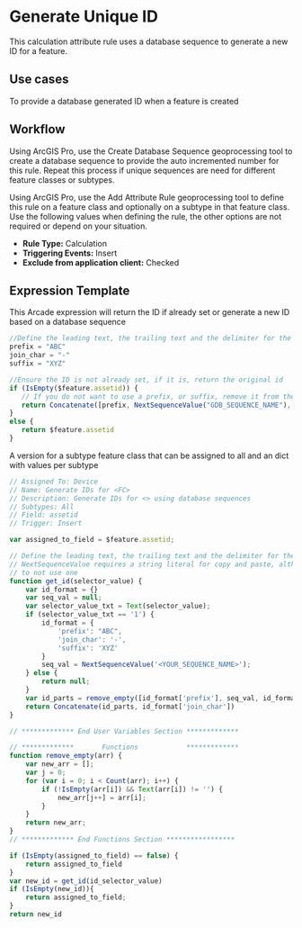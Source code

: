 # Generate Unique ID

This calculation attribute rule uses a database sequence to generate a new ID for a feature.

## Use cases

To provide a database generated ID when a feature is created

## Workflow

Using ArcGIS Pro, use the Create Database Sequence geoprocessing tool to create a database sequence to provide the auto incremented number for this rule.  Repeat this process if unique sequences are need for different feature classes or subtypes.  

Using ArcGIS Pro, use the Add Attribute Rule geoprocessing tool to define this rule on a feature class and optionally on a subtype in that feature class.  Use the following values when defining the rule, the other options are not required or depend on your situation.
  
  - **Rule Type:** Calculation
  - **Triggering Events:** Insert
  - **Exclude from application client:** Checked


## Expression Template

This Arcade expression will return the ID if already set or generate a new ID based on a database sequence

```js
//Define the leading text, the trailing text and the delimiter for the ID
prefix = "ABC"
join_char = "-"
suffix = "XYZ"

//Ensure the ID is not already set, if it is, return the original id
if (IsEmpty($feature.assetid)) {
   // If you do not want to use a prefix, or suffix, remove it from the list
   return Concatenate([prefix, NextSequenceValue("GDB_SEQUENCE_NAME"), suffix], join_char)
}
else {
   return $feature.assetid
}
```

A version for a subtype feature class that can be assigned to all and an dict with values per subtype
```js
// Assigned To: Device
// Name: Generate IDs for <FC>
// Description: Generate IDs for <> using database sequences
// Subtypes: All
// Field: assetid
// Trigger: Insert

var assigned_to_field = $feature.assetid;

// Define the leading text, the trailing text and the delimiter for the ID, this function requires the keyed passed in
// NextSequenceValue requires a string literal for copy and paste, although it supports a variable, it is recommended
// to not use one
function get_id(selector_value) {
    var id_format = {}
    var seq_val = null;
    var selector_value_txt = Text(selector_value);  
    if (selector_value_txt == '1') {
        id_format = {
            'prefix': "ABC",
            'join_char': '-',
            'suffix': 'XYZ'
        }
        seq_val = NextSequenceValue('<YOUR_SEQUENCE_NAME>');
    } else {
        return null;
    }
    var id_parts = remove_empty([id_format['prefix'], seq_val, id_format['suffix']])
    return Concatenate(id_parts, id_format['join_char'])
}

// ************* End User Variables Section *************

// *************       Functions            *************
function remove_empty(arr) {
    var new_arr = [];
    var j = 0;
    for (var i = 0; i < Count(arr); i++) {
        if (!IsEmpty(arr[i]) && Text(arr[i]) != '') {
            new_arr[j++] = arr[i];
        }
    }
    return new_arr;
}
// ************* End Functions Section *****************

if (IsEmpty(assigned_to_field) == false) {
    return assigned_to_field
}
var new_id = get_id(id_selector_value)
if (IsEmpty(new_id)){
    return assigned_to_field;
}
return new_id

```